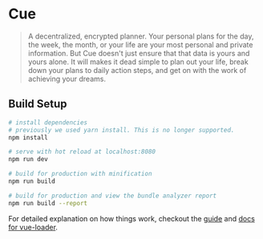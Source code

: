# Cue

> A decentralized, encrypted planner. Your personal plans for the day, the week, the month, or your life are your most personal and private information. But Cue doesn't just ensure that that data is yours and yours alone. It will makes it dead simple to plan out your life, break down your plans to daily action steps, and get on with the work of achieving your dreams.

## Build Setup

``` bash
# install dependencies
# previously we used yarn install. This is no longer supported.
npm install

# serve with hot reload at localhost:8080
npm run dev

# build for production with minification
npm run build

# build for production and view the bundle analyzer report
npm run build --report

```

For detailed explanation on how things work, checkout the [guide](http://vuejs-templates.github.io/webpack/) and [docs for vue-loader](http://vuejs.github.io/vue-loader).